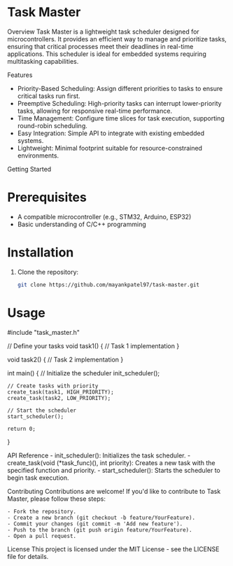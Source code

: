 # Task Master

 Overview
Task Master is a lightweight task scheduler designed for microcontrollers. It provides an efficient way to manage and prioritize tasks, ensuring that critical processes meet their deadlines in real-time applications. This scheduler is ideal for embedded systems requiring multitasking capabilities.

 Features
- Priority-Based Scheduling: Assign different priorities to tasks to ensure critical tasks run first.
- Preemptive Scheduling: High-priority tasks can interrupt lower-priority tasks, allowing for responsive real-time performance.
- Time Management: Configure time slices for task execution, supporting round-robin scheduling.
- Easy Integration: Simple API to integrate with existing embedded systems.
- Lightweight: Minimal footprint suitable for resource-constrained environments.

 Getting Started

# Prerequisites
- A compatible microcontroller (e.g., STM32, Arduino, ESP32)
- Basic understanding of C/C++ programming

# Installation
1. Clone the repository:
   ```bash
   git clone https://github.com/mayankpatel97/task-master.git


# Usage

#include "task_master.h"

// Define your tasks
void task1() {
    // Task 1 implementation
}

void task2() {
    // Task 2 implementation
}

int main() {
    // Initialize the scheduler
    init_scheduler();

    // Create tasks with priority
    create_task(task1, HIGH_PRIORITY);
    create_task(task2, LOW_PRIORITY);

    // Start the scheduler
    start_scheduler();

    return 0;
}


API Reference
    - init_scheduler(): Initializes the task scheduler.
    - create_task(void (*task_func)(), int priority): Creates a new task with the specified function and priority.
    - start_scheduler(): Starts the scheduler to begin task execution.

Contributing
Contributions are welcome! If you'd like to contribute to Task Master, please follow these steps:

    - Fork the repository.
    - Create a new branch (git checkout -b feature/YourFeature).
    - Commit your changes (git commit -m 'Add new feature').
    - Push to the branch (git push origin feature/YourFeature).
    - Open a pull request.
    
License
This project is licensed under the MIT License - see the LICENSE file for details.